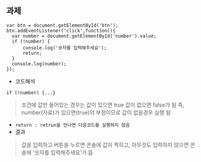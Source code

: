 ## 과제
```
var btn = document.getElementById('btn');
btn.addEventListener('click',function(){
  var number = document.getElementById('number').value;
  if (!number) { 
      console.log('숫자를 입력해주세요');
      return;
  }
  console.log(number);
});
```
- 코드해석
```
if (!number) {...}
```
> 조건에 값만 들어있는 경우는 값이 있으면 true 값이 없으면 false가 됨 즉, number(자료)가 있으면(true)의 부정이므로 값이 없을경우 실행 됨
- `return : retrun을 만나면 다음코드를 실행하지 않음`
- 결과
> 값을 입력하고 버튼을 누르면 콘솔에 값이 찍히고, 아무것도 입력하지 않으면 콘솔에 '숫자를 입력해주세요'가 뜸
